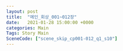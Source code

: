 ```yaml
---
layout: post
title:  "메인_회상_001~012장"
date:   2021-01-28 15:00:00 +0000
categories: Main
Tags: Story Main
SceneCode: ["scene_skip_cp001-012_q1_s10"]
---
```

